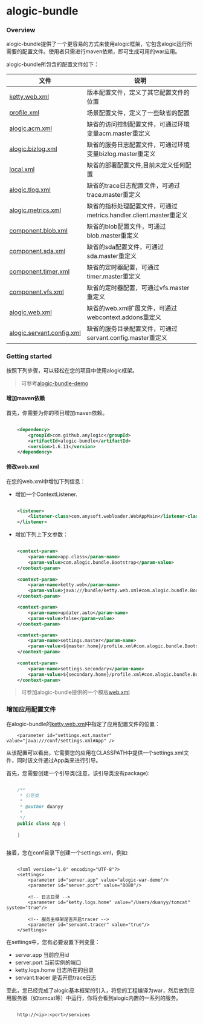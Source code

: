 alogic-bundle
=============

### Overview

alogic-bundle提供了一个更容易的方式来使用alogic框架，它包含alogic运行所需要的配置文件。使用者只需进行maven依赖，即可生成可用的war应用。

alogic-bundle所包含的配置文件如下：

| 文件 | 说明 |
| ---- | ---- |
| [ketty.web.xml](src/main/resources/bundle/ketty.web.xml) |  版本配置文件，定义了其它配置文件的位置 |
| [profile.xml](src/main/resources/bundle/profile.xml) | 场景配置文件，定义了一些缺省的配置 |
| [alogic.acm.xml](src/main/resources/bundle/alogic.acm.xml) | 缺省的访问控制配置文件，可通过环境变量acm.master重定义 |
| [alogic.bizlog.xml](src/main/resources/bundle/alogic.bizlog.xml) | 缺省的服务日志配置文件，可通过环境变量bizlog.master重定义 |
| [local.xml](src/main/resources/bundle/local.xml) | 缺省的部署配置文件,目前未定义任何配置 |
| [alogic.tlog.xml](src/main/resources/bundle/alogic.tlog.xml) | 缺省的trace日志配置文件，可通过trace.master重定义 |
| [alogic.metrics.xml](src/main/resources/bundle/alogic.metrics.xml) | 缺省的指标处理配置文件，可通过metrics.handler.client.master重定义 |
| [component.blob.xml](src/main/resources/bundle/component.blob.xml) | 缺省的blob配置文件，可通过blob.master重定义 |
| [component.sda.xml](src/main/resources/bundle/component.sda.xml) | 缺省的sda配置文件，可通过sda.master重定义 |
| [component.timer.xml](src/main/resources/bundle/component.timer.xml) | 缺省的定时器配置，可通过timer.master重定义 |
| [component.vfs.xml](src/main/resources/bundle/component.vfs.xml) | 缺省的定时器配置，可通过vfs.master重定义 |
| [alogic.web.xml](src/main/resources/bundle/alogic.web.xml) | 缺省的web.xml扩展文件，可通过webcontext.addons重定义 |
| [alogic.servant.config.xml](src/main/resources/bundle/alogic.servant.config.xml) | 缺省的服务目录配置文件，可通过servant.config.master重定义 |

### Getting started

按照下列步骤，可以轻松在您的项目中使用alogic框架。

> 可参考[alogic-bundle-demo](https://github.com/anylogic/alogic-bundle-demo)

#### 增加maven依赖

首先，你需要为你的项目增加maven依赖。

```xml

	<dependency>
	    <groupId>com.github.anylogic</groupId>
	    <artifactId>alogic-bundle</artifactId>
	    <version>1.6.11</version>
	</dependency>	

```

#### 修改web.xml

在您的web.xml中增加下列信息：

* 增加一个ContextListener.

```xml

	<listener>
		<listener-class>com.anysoft.webloader.WebAppMain</listener-class>
	</listener>

```

* 增加下列上下文参数：

```xml

	<context-param>
		<param-name>app.class</param-name>
		<param-value>com.alogic.bundle.Bootstrap</param-value>
	</context-param>
	
	<context-param>
		<param-name>ketty.web</param-name>
		<param-value>java:///bundle/ketty.web.xml#com.alogic.bundle.Bootstrap</param-value>
	</context-param>

	<context-param>
		<param-name>updater.auto</param-name>
		<param-value>false</param-value>
	</context-param>

	<context-param>
		<param-name>settings.master</param-name>
		<param-value>${master.home}/profile.xml#com.alogic.bundle.Bootstrap</param-value>
	</context-param>
	
	<context-param>
		<param-name>settings.secondary</param-name>
		<param-value>${secondary.home}/profile.xml#com.alogic.bundle.Bootstrap</param-value>
	</context-param>	

```

> 可参加alogic-bundle提供的一个模版[web.xml](src/main/resources/)

### 增加应用配置文件

在alogic-bundle的[ketty.web.xml](src/main/resources/bundle/ketty.web.xml)中指定了应用配置文件的位置：

```
	<parameter id="settings.ext.master" value="java:///conf/settings.xml#App" />
```

从该配置可以看出，它需要您的应用在CLASSPATH中提供一个settings.xml文件，同时该文件通过App类来进行引导。

首先，您需要创建一个引导类(注意，该引导类没有package):

```java

	/**
	 * 引导类
	 * 
	 * @author duanyy
	 *
	 */
	public class App {
	
	}
	
```

接着，您在conf目录下创建一个settings.xml，例如:

```

	<?xml version="1.0" encoding="UTF-8"?>
	<settings>
		<parameter id="server.app" value="alogic-war-demo"/>
		<parameter id="server.port" value="8080"/>
		
		<!-- 日志目录 -->
		<parameter id="ketty.logs.home" value="/Users/duanyy/tomcat" system="true"/>
		
		<!-- 服务主框架是否开启tracer -->
		<parameter id="servant.tracer" value="true"/>	
	</settings>

```

在settings中，您有必要设置下列变量：
* server.app 当前应用id
* server.port 当前实例的端口
* ketty.logs.home 日志所在的目录
* servant.tracer 是否开启trace日志

至此，您已经完成了alogic基本框架的引入，将您的工程编译为war，然后放到应用服务器（如tomcat等）中运行，你将会看到alogic内置的一系列的服务。

```

	http://<ip>:<port>/services

```






